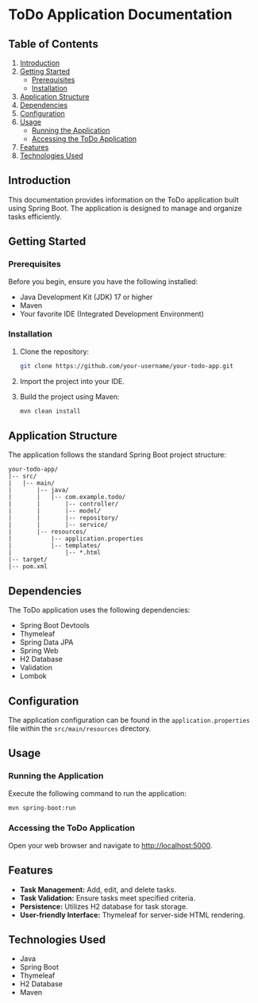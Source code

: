 # ToDo Application Documentation

## Table of Contents

1. [Introduction](#introduction)
2. [Getting Started](#getting-started)
   - [Prerequisites](#prerequisites)
   - [Installation](#installation)
3. [Application Structure](#application-structure)
4. [Dependencies](#dependencies)
5. [Configuration](#configuration)
6. [Usage](#usage)
   - [Running the Application](#running-the-application)
   - [Accessing the ToDo Application](#accessing-the-todo-application)
7. [Features](#features)
8. [Technologies Used](#technologies-used)

## Introduction

This documentation provides information on the ToDo application built using Spring Boot. The application is designed to manage and organize tasks efficiently.

## Getting Started

### Prerequisites

Before you begin, ensure you have the following installed:

- Java Development Kit (JDK) 17 or higher
- Maven
- Your favorite IDE (Integrated Development Environment)

### Installation

1. Clone the repository:

   ```bash
   git clone https://github.com/your-username/your-todo-app.git
   ```

2. Import the project into your IDE.

3. Build the project using Maven:

   ```bash
   mvn clean install
   ```

## Application Structure

The application follows the standard Spring Boot project structure:

```
your-todo-app/
|-- src/
|   |-- main/
|       |-- java/
|       |   |-- com.example.todo/
|       |       |-- controller/
|       |       |-- model/
|       |       |-- repository/
|       |       |-- service/
|       |-- resources/
|           |-- application.properties
|           |-- templates/
|               |-- *.html
|-- target/
|-- pom.xml
```

## Dependencies

The ToDo application uses the following dependencies:

- Spring Boot Devtools
- Thymeleaf
- Spring Data JPA
- Spring Web
- H2 Database
- Validation
- Lombok

## Configuration

The application configuration can be found in the `application.properties` file within the `src/main/resources` directory.

## Usage

### Running the Application

Execute the following command to run the application:

```bash
mvn spring-boot:run
```

### Accessing the ToDo Application

Open your web browser and navigate to [http://localhost:5000](http://localhost:5000).

## Features

- **Task Management:** Add, edit, and delete tasks.
- **Task Validation:** Ensure tasks meet specified criteria.
- **Persistence:** Utilizes H2 database for task storage.
- **User-friendly Interface:** Thymeleaf for server-side HTML rendering.

## Technologies Used

- Java
- Spring Boot
- Thymeleaf
- H2 Database
- Maven
